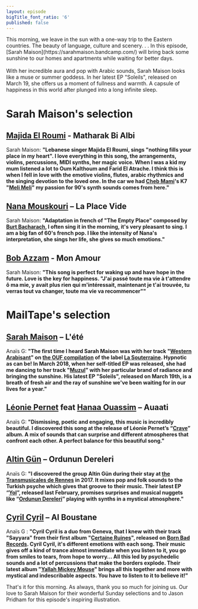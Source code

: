 ```yaml
---
layout: episode
bigTitle_font_ratio: '6'
published: false
---
```

<p id="introduction">This morning, we leave in the sun with a one-way trip to the Eastern countries. The beauty of language, culture and scenery. . . In this episode, [Sarah Maison](https://sarahmaison.bandcamp.com/) will bring back some sunshine to our homes and apartments while waiting for better days. 
<br><br>
With her incredible aura and pop with Arabic sounds, Sarah Maison looks like a muse or summer goddess. In her latest EP "Soleils", released on March 19, she offers us a moment of fullness and warmth. A capsule of happiness in this world after plunged into a long infinite sleep.
</p>

# Sarah Maison's selection


## [Majida El Roumi](https://fr.wikipedia.org/wiki/Majida_El_Roumi) - Matharak Bi Albi
Sarah Maison: **"**Lebanese singer Majida El Roumi, sings "nothing fills your place in my heart". I love everything in this song, the arrangements, violins, percussions, MIDI synths, her magic voice. When I was a kid my mum listened a lot to Oum Kalthoum and Farid El Atrache. I think this is when I fell in love with the emotive violins, flutes, arabic rhythmics and the singing devotion to the loved one. In the car we had [Cheb Mami](https://fr.wikipedia.org/wiki/Cheb_Mami)'s K7 "[Meli Meli](https://www.youtube.com/watch?v=B14g-a29GNU&t=10s)" my passion for 90's synth sounds comes from here.**"**

## [Nana Mouskouri](https://fr.wikipedia.org/wiki/Nana_Mouskouri) – La Place Vide
Sarah Maison: **"**Adaptation in french of "The Empty Place" composed by [Burt Bacharach](https://fr.wikipedia.org/wiki/Burt_Bacharach), I often sing it in the morning, it's very pleasant to sing. I am a big fan of 60's french pop. I like the intensity of Nana's interpretation, she sings her life, she gives so much emotions.**"**

## [Bob Azzam](https://fr.wikipedia.org/wiki/Bob_Azzam) - Mon Amour
Sarah Maison: **"**This song is perfect for waking up and have hope in the future. Love is the key for happiness.
"J'ai passé toute ma vie à t'attendre ô ma mie, y avait plus rien qui m'intéressait, maintenant je t'ai trouvée, tu verras tout va changer, toute ma vie va recommencer"**"**


# MailTape's selection

## [Sarah Maison](https://www.facebook.com/sarahmaison/)  – L'été
Anaïs G: **"**The first time I heard Sarah Maison was with her track "[Western Arabisant](https://sarahmaison.bandcamp.com/track/western-arabisant)" on [the OUF compilation](https://souterraine.biz/album/ouf-lanthologie-souterraine-2015-2017) of the label [La Souterraine](https://souterraine.biz/). Hypnotic as can be! In March 2018, when her self-titled EP was released, she had me dancing to her track "[Muzul](https://sarahmaison.bandcamp.com/album/sarah-maison)" with her particular brand of radiance and bringing the sunshine. His latest EP "Soleils", released on March 19th, is a breath of fresh air and the ray of sunshine we've been waiting for in our lives for a year.**"**

## [Léonie Pernet](https://www.facebook.com/leoniepernetmusic/) feat [Hanaa Ouassim](https://soundcloud.com/hanaa-ouassim) – Auaati
Anaïs G: **"**Dismissing, poetic and engaging, this music is incredibly beautiful. I discovered this song at the release of Léonie Pernet’s “[Crave](https://infine-rec.bandcamp.com/album/crave)” album. A mix of sounds that can surprise and different atmospheres that confront each other. A perfect balance for this beautiful song.**"**

## [Altin Gün](https://www.facebook.com/altingunband) – Ordunun Dereleri
Anaïs G: **"**I discovered the group Altin Gün during their stay at [the Transmusicales de Rennes](https://www.lestrans.com/) in 2017. It mixes pop and folk sounds to the Turkish psyche which gives that groove to their music. Their latest EP “[Yol](https://altingun.bandcamp.com/album/yol)”, released last February, promises surprises and musical nuggets like “[Ordunun Dereleri](https://www.youtube.com/watch?v=MLMYfvbZzTE)” playing with synths in a mystical atmosphere.**"**

## [Cyril Cyril](https://www.facebook.com/cyrilcyrilband/) – Al Boustane
Anaïs G : **"**Cyril Cyril is a duo from Geneva, that I knew with their track "Sayyara" from their first album "[Certaine Ruines](https://cyrilcyril.bandcamp.com/album/certaine-ruines)", released on [Born Bad Records](https://www.bornbadrecords.net/). Cyril Cyril, it's different emotions with each song. Their music gives off a kind of trance almost immediate when you listen to it, you go from smiles to tears, from hope to worry... All this led by psychedelic sounds and a lot of percussions that make the borders explode. Their latest album "[Yallah Mickey Mouse](https://cyrilcyril.bandcamp.com/album/yallah-mickey-mouse)" brings all this together and more with mystical and indescribable aspects. You have to listen to it to believe it!**"**

<p id="outroduction">That's it for this morning. As always, thank you so much for joining us. Our love to Sarah Maison for their wonderful Sunday selections and to Jason Pridham for this episode's inspiring illustration.</p>

